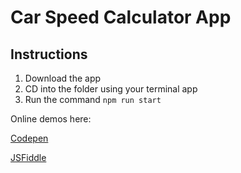 # Car Speed Calculator App

## Instructions

1. Download the app
2. CD into the folder using your terminal app
3. Run the command `npm run start`

Online demos here:

[Codepen](https://codepen.io/andrewbaisden/pen/GQYXGE "Codepen Demo")

[JSFiddle](https://jsfiddle.net/andrewbaisden/jngzat7z/ "JSFiddle Demo")